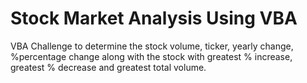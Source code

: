 # Stock Market Analysis Using VBA
VBA Challenge to determine the stock volume, ticker, yearly change, %percentage change along with the stock with greatest % increase, greatest % decrease and greatest total volume.
